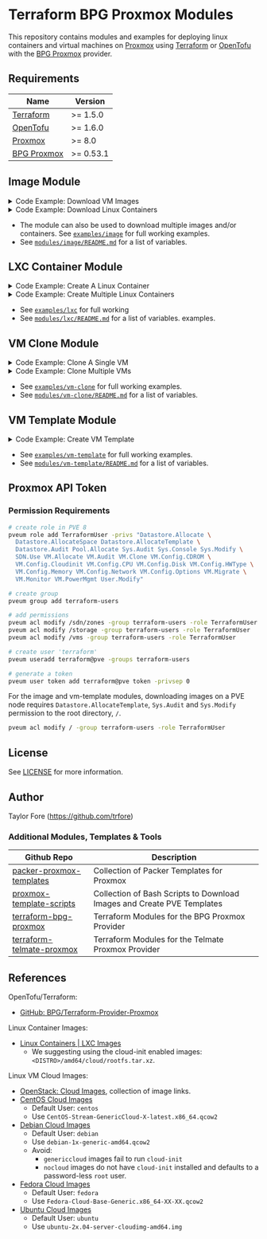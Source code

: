 # Terraform BPG Proxmox Modules

This repository contains modules and examples for deploying linux containers and virtual machines on [Proxmox] using
[Terraform] or [OpenTofu] with the [BPG Proxmox] provider.

## Requirements

| Name          | Version   |
| ------------- | --------- |
| [Terraform]   | >= 1.5.0  |
| [OpenTofu]    | >= 1.6.0  |
| [Proxmox]     | >= 8.0    |
| [BPG Proxmox] | >= 0.53.1 |

## Image Module

<details>
  <summary>Code Example: Download VM Images</summary>

```HCL
module "ubuntu22" {
  source = "github.com/trfore/terraform-bpg-proxmox//modules/image"

  node           = "pve"
  image_url      = "https://cloud-images.ubuntu.com/releases/22.04/release-20240207/ubuntu-22.04-server-cloudimg-amd64.img"
  image_checksum = "7eb9f1480956af75359130cd41ba24419d6fd88d3af990ea9abe97c2f9459fda"
}
```

</details>

<details>
  <summary>Code Example: Download Linux Containers</summary>

```HCL
# LXC are updated daily, set DATE and SHASUM values!
module "lxc_ubuntu22" {
  source = "github.com/trfore/terraform-bpg-proxmox//modules/image"

  node               = "pve"
  image_filename     = "ubuntu-22.04-cloudimg-amd64-<DATE>.tar.xz"
  image_url          = "https://images.linuxcontainers.org/images/ubuntu/jammy/amd64/cloud/<DATE>_07%3A42/rootfs.tar.xz"
  image_checksum     = "<SHASUM>"
  image_content_type = "vztmpl"
}
```

</details>

- The module can also be used to download multiple images and/or containers. See [`examples/image`](./examples/image/main.tf)
  for full working examples.
- See [`modules/image/README.md`](./modules/image/README.md#inputs) for a list of variables.

## LXC Container Module

<details>
  <summary>Code Example: Create A Linux Container</summary>

```HCL
module "single_lxc" {
  source = "github.com/trfore/terraform-bpg-proxmox//modules/lxc"

  node                = "pve"
  lxc_id              = 100
  lxc_name            = "lxc-example"
  description         = "terraform provisioned on ${timestamp()}"
  tags                = ["ubuntu"]
  os_template         = "local:vztmpl/ubuntu-22.04-standard_22.04-1_amd64.tar.zst"
  os_type             = "ubuntu"
  vcpu                = 1
  memory              = 1024
  memory_swap         = 1024
  user_ssh_key_public = "~/.ssh/id_ed25519.pub"
  vlan_tag            = "1"
  ipv4 = [
    {
      ipv4_address = "192.168.1.100/24"
      ipv4_gateway = "192.168.1.1"
    },
  ]
}
```

</details>

<details>
  <summary>Code Example: Create Multiple Linux Containers</summary>

```HCL
module "multiple_lxc" {
  source = "github.com/trfore/terraform-bpg-proxmox//modules/lxc"

  for_each = tomap({
    "lxc-example-01" = {
      id       = 101
      template = "local:vztmpl/ubuntu-20.04-standard_20.04-1_amd64.tar.gz"
      os_type  = "ubuntu"
    },
    "lxc-example-02" = {
      id       = 102
      template = "local:vztmpl/ubuntu-22.04-standard_22.04-1_amd64.tar.zst"
      os_type  = "ubuntu"
    },
  })

  node                = "pve"
  lxc_id              = each.value.id
  lxc_name            = each.key
  os_template         = each.value.template
  os_type             = each.value.os_type
  user_ssh_key_public = "~/.ssh/id_ed25519.pub"
}
```

</details>

- See [`examples/lxc`](./examples/lxc/main.tf) for full working
- See [`modules/lxc/README.md`](./modules/lxc/README.md#inputs) for a list of variables.
  examples.

## VM Clone Module

<details>
  <summary>Code Example: Clone A Single VM</summary>

```HCL
module "single_vm" {
  source = "github.com/trfore/terraform-bpg-proxmox//modules/vm-clone"

  node        = "pve"
  vm_id       = 100
  vm_name     = "vm-example"
  template_id = 9000
  ci_ssh_key  = "~/.ssh/id_ed25519.pub"
}
```

</details>

<details>
  <summary>Code Example: Clone Multiple VMs</summary>

```HCL
module "multiple_vm" {
  source = "github.com/trfore/terraform-bpg-proxmox//modules/vm-clone"

  for_each = tomap({
    "vm-example-01" = {
      id       = 101
      template = 9000
    },
    "vm-example-02" = {
      id       = 102
      template = 9022
    },
  })

  node        = "pve"
  vm_id       = each.value.id
  vm_name     = each.key
  template_id = each.value.template
  ci_ssh_key  = "~/.ssh/id_ed25519.pub"
}
```

</details>

- See [`examples/vm-clone`](./examples/vm-clone/main.tf) for full working examples.
- See [`modules/vm-clone/README.md`](./modules/vm-clone/README.md#inputs) for a list of variables.

## VM Template Module

<details>
  <summary>Code Example: Create VM Template</summary>

```HCL
module "ubuntu22" {
  source = "github.com/trfore/terraform-bpg-proxmox//modules/vm-template"

  node = "pve"

  # Image Variables
  image_url                = "https://cloud-images.ubuntu.com/releases/22.04/release-20240301/ubuntu-22.04-server-cloudimg-amd64.img"
  image_checksum           = "fa2146bb04e505ef9ebfaff951cfa59514593c86c6cecd79317a8487a363ebc2"
  image_checksum_algorithm = "sha256"
  image_overwrite          = false

  # VM Template Variables
  vm_id          = 9022
  vm_name        = "ubuntu22"
  description    = "Terraform generated template on ${timestamp()}"
  tags           = ["template", "ubuntu"]
}
```

</details>

- See [`examples/vm-template`](./examples/vm-template/main.tf) for full working examples.
- See [`modules/vm-template/README.md`](./modules/vm-template/README.md#inputs) for a list of variables.

## Proxmox API Token

### Permission Requirements

```sh Grant Terraform Access to Proxmox
# create role in PVE 8
pveum role add TerraformUser -privs "Datastore.Allocate \
  Datastore.AllocateSpace Datastore.AllocateTemplate \
  Datastore.Audit Pool.Allocate Sys.Audit Sys.Console Sys.Modify \
  SDN.Use VM.Allocate VM.Audit VM.Clone VM.Config.CDROM \
  VM.Config.Cloudinit VM.Config.CPU VM.Config.Disk VM.Config.HWType \
  VM.Config.Memory VM.Config.Network VM.Config.Options VM.Migrate \
  VM.Monitor VM.PowerMgmt User.Modify"

# create group
pveum group add terraform-users

# add permissions
pveum acl modify /sdn/zones -group terraform-users -role TerraformUser
pveum acl modify /storage -group terraform-users -role TerraformUser
pveum acl modify /vms -group terraform-users -role TerraformUser

# create user 'terraform'
pveum useradd terraform@pve -groups terraform-users

# generate a token
pveum user token add terraform@pve token -privsep 0
```

For the image and vm-template modules, downloading images on a PVE node requires `Datastore.AllocateTemplate`,
`Sys.Audit` and `Sys.Modify` permission to the root directory, `/`.

```sh
pveum acl modify / -group terraform-users -role TerraformUser
```

## License

See [LICENSE](LICENSE) for more information.

## Author

Taylor Fore (<https://github.com/trfore>)

### Additional Modules, Templates & Tools

| Github Repo                 | Description                                                            |
| --------------------------- | ---------------------------------------------------------------------- |
| [packer-proxmox-templates]  | Collection of Packer Templates for Proxmox                             |
| [proxmox-template-scripts]  | Collection of Bash Scripts to Download Images and Create PVE Templates |
| [terraform-bpg-proxmox]     | Terraform Modules for the BPG Proxmox Provider                         |
| [terraform-telmate-proxmox] | Terraform Modules for the Telmate Proxmox Provider                     |

## References

OpenTofu/Terraform:

- [GitHub: BPG/Terraform-Provider-Proxmox]

Linux Container Images:

- [Linux Containers | LXC Images](https://images.linuxcontainers.org/images/)
  - We suggesting using the cloud-init enabled images: `<DISTRO>/amd64/cloud/rootfs.tar.xz`.

Linux VM Cloud Images:

- [OpenStack: Cloud Images], collection of image links.
- [CentOS Cloud Images]
  - Default User: `centos`
  - Use `CentOS-Stream-GenericCloud-X-latest.x86_64.qcow2`
- [Debian Cloud Images]
  - Default User: `debian`
  - Use `debian-1x-generic-amd64.qcow2`
  - Avoid:
    - `genericcloud` images fail to run `cloud-init`
    - `nocloud` images do not have `cloud-init` installed and defaults to a password-less `root` user.
- [Fedora Cloud Images]
  - Default User: `fedora`
  - Use `Fedora-Cloud-Base-Generic.x86_64-XX-XX.qcow2`
- [Ubuntu Cloud Images]
  - Default User: `ubuntu`
  - Use `ubuntu-2x.04-server-cloudimg-amd64.img`

[Terraform]: https://github.com/hashicorp/terraform
[OpenTofu]: https://opentofu.org/
[Proxmox]: https://www.proxmox.com/
[BPG Proxmox]: https://github.com/bpg/terraform-provider-proxmox
[GitHub: BPG/Terraform-Provider-Proxmox]: https://github.com/bpg/terraform-provider-proxmox
[CentOS Cloud Images]: https://cloud.centos.org/
[Debian Cloud Images]: https://cloud.debian.org/images/cloud/
[Fedora Cloud Images]: https://fedoraproject.org/cloud/download
[Ubuntu Cloud Images]: https://cloud-images.ubuntu.com/releases/
[OpenStack: Cloud Images]: https://docs.openstack.org/image-guide/obtain-images.html
[packer-proxmox-templates]: https://github.com/trfore/packer-proxmox-templates
[proxmox-template-scripts]: https://github.com/trfore/proxmox-template-scripts
[terraform-bpg-proxmox]: https://github.com/trfore/terraform-bpg-proxmox
[terraform-telmate-proxmox]: https://github.com/trfore/terraform-telmate-proxmox

